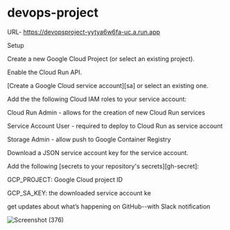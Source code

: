 # devops-project
URL- https://devopsproject-yytya6w6fa-uc.a.run.app

Setup

Create a new Google Cloud Project (or select an existing project).

Enable the Cloud Run API.

[Create a Google Cloud service account][sa] or select an existing one.

Add the the following Cloud IAM roles to your service account:

Cloud Run Admin - allows for the creation of new Cloud Run services

Service Account User - required to deploy to Cloud Run as service account

Storage Admin - allow push to Google Container Registry

Download a JSON service account key for the service account.

Add the following [secrets to your repository's secrets][gh-secret]:

GCP_PROJECT: Google Cloud project ID

GCP_SA_KEY: the downloaded service account ke

get updates about what’s happening on GitHub--with Slack notification

![Screenshot (376)](https://user-images.githubusercontent.com/79751930/121505001-0744b780-ca15-11eb-9c13-535f503026b5.png)



